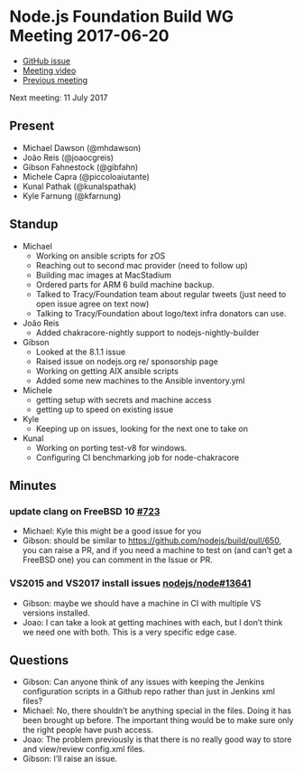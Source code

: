 # Node.js Foundation Build WG Meeting 2017-06-20

- [GitHub issue](https://github.com/nodejs/build/issues/766)
- [Meeting video](https://www.youtube.com/watch?v=8B_XgEvIQt8)
- [Previous meeting](https://github.com/nodejs/build/issues/737)

Next meeting: 11 July 2017

## Present
* Michael Dawson (@mhdawson)
* João Reis (@joaocgreis)
* Gibson Fahnestock (@gibfahn)
* Michele Capra (@piccoloaiutante)
* Kunal Pathak (@kunalspathak)
* Kyle Farnung (@kfarnung)

## Standup
* Michael
   * Working on ansible scripts for zOS
   * Reaching out to second mac provider (need to follow up)
   * Building mac images at MacStadium
   * Ordered parts for ARM 6 build machine backup.
   * Talked to Tracy/Foundation team about regular tweets (just need to open issue agree on text now)
   * Talking to Tracy/Foundation about logo/text infra donators can use.
* João Reis
  * Added chakracore-nightly support to nodejs-nightly-builder
* Gibson
  * Looked at the 8.1.1 issue
  * Raised issue on nodejs.org re/ sponsorship page
  * Working on getting AIX ansible scripts
  * Added some new machines to the Ansible inventory.yml
* Michele
  * getting setup with secrets and machine access
  * getting up to speed on existing issue
* Kyle
  * Keeping up on issues, looking for the next one to take on
* Kunal
  * Working on porting test-v8 for windows.
  * Configuring CI benchmarking job for node-chakracore

## Minutes

### update clang on FreeBSD 10 [#723](https://github.com/nodejs/build/issues/723)

- Michael: Kyle this might be a good issue for you
- Gibson: should be similar to  https://github.com/nodejs/build/pull/650, you can raise a PR, and if you need a machine to test on (and can’t get a FreeBSD one) you can comment in the Issue or PR.

### VS2015 and VS2017 install issues [nodejs/node#13641](https://github.com/nodejs/node/issues/13641)

- Gibson: maybe we should have a machine in CI with multiple VS versions installed.
- Joao: I can take a look at getting machines with each, but I don’t think we need one with both. This is a very specific edge case.

## Questions

- Gibson: Can anyone think of any issues with keeping the Jenkins configuration scripts in a Github repo rather than just in Jenkins xml files?
- Michael: No, there shouldn’t be anything special in the files. Doing it has been brought up before. The important thing would be to make sure only the right people have push access.
- Joao: The problem previously is that there is no really good way to store and view/review config.xml files.
- Gibson: I’ll raise an issue.
